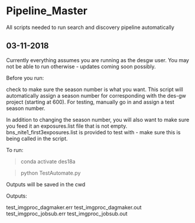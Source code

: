# Pipeline_Master
All scripts needed to run search and discovery pipeline automatically 

## 03-11-2018 ##
Currently everything assumes you are running as the desgw user. You may not be able to run otherwise - updates coming soon possibly.

Before you run:

check to make sure the season number is what you want. This script will automatically assign a season number for corresponding with the des-gw project (starting at 600). For testing, manually go in and assign a test season number. 


In addition to changing the season number, you will also want to make sure you feed it an exposures.list file that is not empty. bns_nite1_first3exposures.list is provided to test with - make sure this is being called in the script. 

To run:

> conda activate des18a

> python TestAutomate.py

Outputs will be saved in the cwd

Outputs:

test_imgproc_dagmaker.err
test_imgproc_dagmaker.out
test_imgproc_jobsub.err
test_imgproc_jobsub.out
